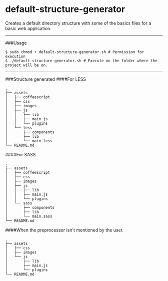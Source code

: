 # default-structure-generator
Creates a default directory structure with some of the basics files for a basic web application.

---------------------------------------
###Usage
```
$ sudo chmod + default-structure-generator.sh # Permission for execution
$ ./default-structure-generator.sh # Execute on the folder where the project will be on.
```
---------------------------------------

###Structure generated
####For LESS
```
.
├── assets
│   ├── coffeescript
│   ├── css
│   ├── images
│   ├── js
│   │   ├── lib
│   │   ├── main.js
│   │   └── plugins
│   └── less
│       ├── components
│       ├── lib
│       └── main.less
└── README.md
```

####For SASS
```
.
├── assets
│   ├── coffeescript
│   ├── css
│   ├── images
│   ├── js
│   │   ├── lib
│   │   ├── main.js
│   │   └── plugins
│   └── sass
│       ├── components
│       ├── lib
│       └── main.sass
└── README.md
```

####When the preprocessor isn't mentioned by the user.
```
.
├── assets
│   ├── css
│   ├── images
│   └── js
│       ├── lib
│       ├── main.js
│       └── plugins
└── README.md
```
